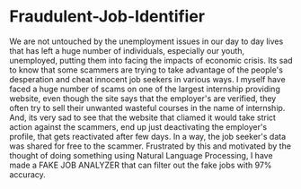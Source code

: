 # Fraudulent-Job-Identifier
We are not untouched by the unemployment issues in our day to day lives that has left a huge number of individuals, especially our youth, unemployed, putting them into facing the impacts of economic crisis. Its sad to know that some scammers are trying to take advantage of the people's desperation and cheat innocent job seekers in various ways. I myself have faced a huge number of scams on one of the largest internship providing website, even though the site says that the employer's are verified, they often try to sell their unwanted wasteful courses in the name of internship. And, its very sad to see that the website that cliamed it would take strict action against the scammers, end up just deactivating the employer's profile, that gets reactivated after few days. In a way, the job seeker's data was shared for free to the scammer. Frustrated by this and motivated by the thought of doing something using Natural Language Processing, I have made a FAKE JOB ANALYZER that can filter out the fake jobs with 97% accuracy.
